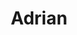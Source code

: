 ---
enabled: true
title: "Adrian"
description: "E-Commerce Theme"
image_webp: images/templates/adrian.webp
image: images/templates/adrian.jpg
link: "https://adrian.tristangoetz.me"

---